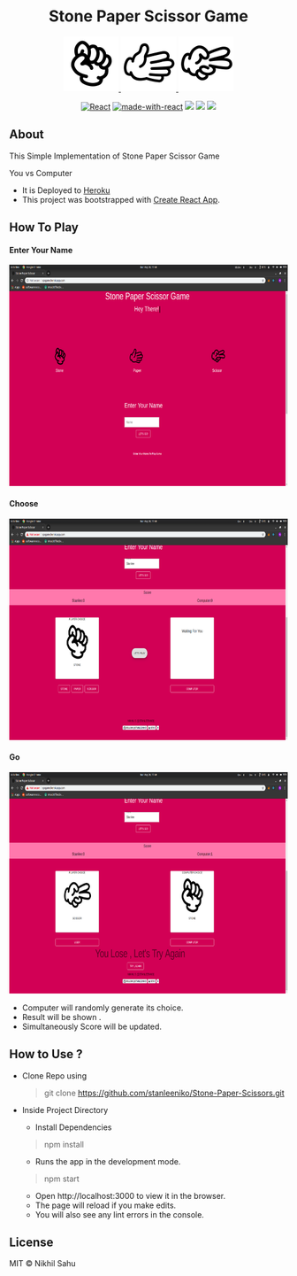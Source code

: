
<h1 align="center"> Stone Paper Scissor Game</h1>
<p align="center">
  <a href="" rel="noopener">
<img height=100px src="./src/img/stone.png" >         
 <img height=100px src="./src/img/paper.png" > 
 <img height=100px src="./src/img/scissors.png" >
        </p>  

<div align="center">
  
  [![React](https://img.shields.io/website-up-down-green-red/http/shields.io.svg)](http://spsgame.herokuapp.com) 
  [![made-with-react](https://img.shields.io/badge/React-2.1.5-brightgreen.svg)](https://github.com/facebook/create-react-app)
  ![](https://img.shields.io/github/stars/stanleeniko/Stone-Paper-Scissors.svg?style=plastic) 
  ![](https://img.shields.io/github/forks/stanleeniko/Stone-Paper-Scissors.svg) 
  ![](https://img.shields.io/github/license/stanleeniko/Stone-Paper-Scissors.svg)
 
 </div>

## About

This Simple Implementation of Stone Paper Scissor Game

You vs Computer

- It is Deployed to [Heroku](http://spsgame.herokuapp.com/)
- This project was bootstrapped with [Create React App](https://github.com/facebook/create-react-app).
## How To Play

#### Enter Your Name
 <img height=400px src="./src/img/p1.png" >

#### Choose

<img height=400px src="./src/img/p2.png" >

#### Go
<img height=400px src="./src/img/p3.png" >

- Computer will randomly generate its choice.
- Result will be shown .
- Simultaneously Score will be updated.


## How to Use ?

- Clone Repo using

  > git clone https://github.com/stanleeniko/Stone-Paper-Scissors.git

- Inside Project Directory
  - Install Dependencies

   > npm install

   - Runs the app in the development mode.

  > npm start

  - Open http://localhost:3000 to view it in the browser.
  - The page will reload if you make edits.
  - You will also see any lint errors in the console.

## License

MIT &copy; Nikhil Sahu
